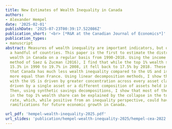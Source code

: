```yaml
---
title: New Estimates of Wealth Inequality in Canada
authors:
- Alexander Hempel
date: '2025-02-01'
publishDate: '2025-07-23T00:39:17.522086Z'
publication_short: '<br> [*R&R at the Canadian Journal of Economics*]'
publication_types:
- manuscript
abstract: Measures of wealth inequality are important indicators, but only exist in
  a handful of countries. This paper is the first to estimate the distribution of
  wealth in Canada on a regular basis from 1990-2018. Using the income capitalization
  method of Saez & Zucman (2016), I find that while the top 1% wealth share rose from
  15.3% in 1990 to 19.7% in 2008, it fell back to 17.5% by 2018. These results suggest
  that Canada has much less wealth inequality compared to the US and is even slightly
  more equal than France. Using linear decomposition methods, I show that this gap
  with the US is driven by greater concentration across every asset class and is not
  driven by a single asset or a different composition of assets held in each country.
  Then, using synthetic savings decompositions, I show that most of the variation
  in the top 1% wealth share can be explained by the collapse in the top 1%’s savings
  rate, which, while positive from an inequality perspective, could have important
  ramifications for future economic growth in Canada.

url_pdf: 'hempel-wealth-inequality-2025.pdf'
url_slides: 'publication/hempel-wealth-inequality-2025/hempel-cea-2022.pdf'
---
```

